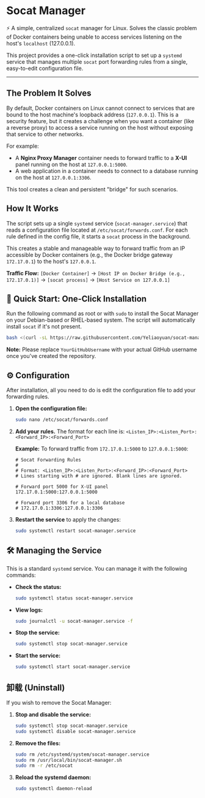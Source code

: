 # Socat Manager

⚡ A simple, centralized `socat` manager for Linux. Solves the classic problem of Docker containers being unable to access services listening on the host's `localhost` (127.0.0.1).

This project provides a one-click installation script to set up a `systemd` service that manages multiple `socat` port forwarding rules from a single, easy-to-edit configuration file.

---

## The Problem It Solves

By default, Docker containers on Linux cannot connect to services that are bound to the host machine's loopback address (`127.0.0.1`). This is a security feature, but it creates a challenge when you want a container (like a reverse proxy) to access a service running on the host without exposing that service to other networks.

For example:
- A **Nginx Proxy Manager** container needs to forward traffic to a **X-UI** panel running on the host at `127.0.0.1:5000`.
- A web application in a container needs to connect to a database running on the host at `127.0.0.1:3306`.

This tool creates a clean and persistent "bridge" for such scenarios.

## How It Works

The script sets up a single `systemd` service (`socat-manager.service`) that reads a configuration file located at `/etc/socat/forwards.conf`. For each rule defined in the config file, it starts a `socat` process in the background.

This creates a stable and manageable way to forward traffic from an IP accessible by Docker containers (e.g., the Docker bridge gateway `172.17.0.1`) to the host's `127.0.0.1`.

**Traffic Flow:**
`[Docker Container]` -> `[Host IP on Docker Bridge (e.g., 172.17.0.1)]` -> `[socat process]` -> `[Host Service on 127.0.0.1]`

## 🚀 Quick Start: One-Click Installation

Run the following command as root or with `sudo` to install the Socat Manager on your Debian-based or RHEL-based system. The script will automatically install `socat` if it's not present.

```bash
bash <(curl -sL https://raw.githubusercontent.com/Yeliaoyuan/socat-manager/main/install_socat_manager.sh)
```
**Note:** Please replace `YourGitHubUsername` with your actual GitHub username once you've created the repository.

## ⚙️ Configuration

After installation, all you need to do is edit the configuration file to add your forwarding rules.

1.  **Open the configuration file:**
    ```bash
    sudo nano /etc/socat/forwards.conf
    ```

2.  **Add your rules.** The format for each line is:
    `<Listen_IP>:<Listen_Port>:<Forward_IP>:<Forward_Port>`

    **Example:**
    To forward traffic from `172.17.0.1:5000` to `127.0.0.1:5000`:
    ```
    # Socat Forwarding Rules
    #
    # Format: <Listen_IP>:<Listen_Port>:<Forward_IP>:<Forward_Port>
    # Lines starting with # are ignored. Blank lines are ignored.
    
    # Forward port 5000 for X-UI panel
    172.17.0.1:5000:127.0.0.1:5000
    
    # Forward port 3306 for a local database
    # 172.17.0.1:3306:127.0.0.1:3306
    ```

3.  **Restart the service** to apply the changes:
    ```bash
    sudo systemctl restart socat-manager.service
    ```

## 🛠️ Managing the Service

This is a standard `systemd` service. You can manage it with the following commands:

-   **Check the status:**
    ```bash
    sudo systemctl status socat-manager.service
    ```

-   **View logs:**
    ```bash
    sudo journalctl -u socat-manager.service -f
    ```

-   **Stop the service:**
    ```bash
    sudo systemctl stop socat-manager.service
    ```

-   **Start the service:**
    ```bash
    sudo systemctl start socat-manager.service
    ```

## 卸载 (Uninstall)

If you wish to remove the Socat Manager:

1.  **Stop and disable the service:**
    ```bash
    sudo systemctl stop socat-manager.service
    sudo systemctl disable socat-manager.service
    ```

2.  **Remove the files:**
    ```bash
    sudo rm /etc/systemd/system/socat-manager.service
    sudo rm /usr/local/bin/socat-manager.sh
    sudo rm -r /etc/socat
    ```
3.  **Reload the systemd daemon:**
    ```bash
    sudo systemctl daemon-reload
    ```

